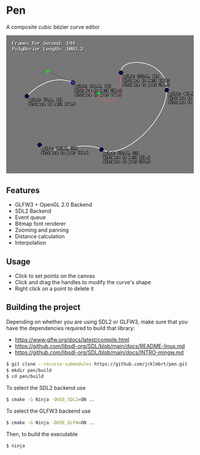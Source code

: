 # Pen
A composite cubic bézier curve editor

![Screen Shot](resource/img/screenshot.png)
## Features
- GLFW3 + OpenGL 2.0 Backend
- SDL2 Backend
- Event queue
- Bitmap font renderer
- Zooming and panning
- Distance calculation
- Interpolation

## Usage
- Click to set points on the canvas
- Click and drag the handles to modify the curve's shape
- Right click on a point to delete it

## Building the project
Depending on whether you are using SDL2 or GLFW3, make sure that you have the dependencies required to build that library:
- https://www.glfw.org/docs/latest/compile.html
- https://github.com/libsdl-org/SDL/blob/main/docs/README-linux.md
- https://github.com/libsdl-org/SDL/blob/main/docs/INTRO-mingw.md
```bash
$ git clone --recurse-submodules https://github.com/jcklmbrt/pen.git
$ mkdir pen/build
$ cd pen/build
```
To select the SDL2 backend use
```bash
$ cmake -G Ninja -DUSE_SDL2=ON .. 
```
To select the GLFW3 backend use
```bash
$ cmake -G Ninja -DUSE_GLFW=ON ..
```
Then, to build the executable
```bash
$ ninja
```